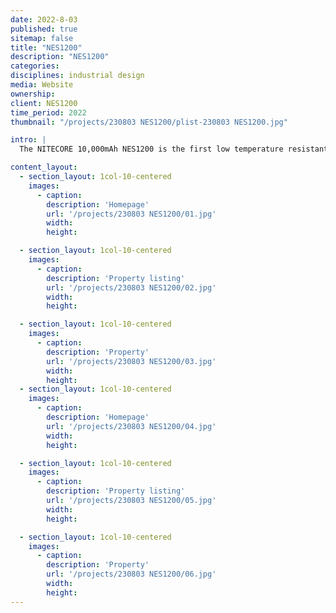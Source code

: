 ```yaml
---
date: 2022-8-03
published: true
sitemap: false
title: "NES1200"
description: "NES1200"
categories:
disciplines: industrial design
media: Website
ownership:
client: NES1200
time_period: 2022
thumbnail: "/projects/230803 NES1200/plist-230803 NES1200.jpg"

intro: |
  The NITECORE 10,000mAh NES1200 is the first low temperature resistant power bank in the world, with a max output of 20W, capable of providing stable performance even at -40°C (-40°F). The Low Current Mode is designed for charging low current devices. It features a unibody carbon fiber shell without splicing, ensuring optimal protection to handle demanding outdoor activities.

content_layout:
  - section_layout: 1col-10-centered
    images:
      - caption:
        description: 'Homepage'
        url: '/projects/230803 NES1200/01.jpg'
        width:
        height:

  - section_layout: 1col-10-centered
    images:
      - caption:
        description: 'Property listing'
        url: '/projects/230803 NES1200/02.jpg'
        width:
        height:

  - section_layout: 1col-10-centered
    images:
      - caption:
        description: 'Property'
        url: '/projects/230803 NES1200/03.jpg'
        width:
        height:
  - section_layout: 1col-10-centered
    images:
      - caption:
        description: 'Homepage'
        url: '/projects/230803 NES1200/04.jpg'
        width:
        height:

  - section_layout: 1col-10-centered
    images:
      - caption:
        description: 'Property listing'
        url: '/projects/230803 NES1200/05.jpg'
        width:
        height:

  - section_layout: 1col-10-centered
    images:
      - caption:
        description: 'Property'
        url: '/projects/230803 NES1200/06.jpg'
        width:
        height:
---
```

